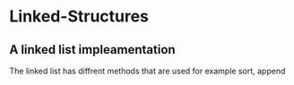 # Linked-Structures
## A linked list impleamentation
The linked list has diffrent methods that are used for example sort, append
